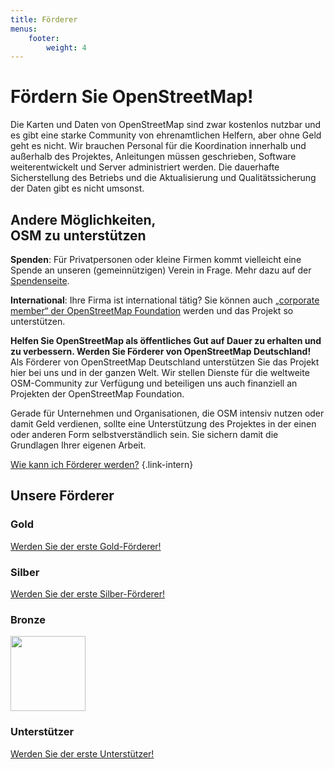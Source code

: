 ```yaml
---
title: Förderer
menus:
    footer:
        weight: 4
---
```


# Fördern Sie OpenStreetMap!

Die Karten und Daten von OpenStreetMap sind zwar kostenlos nutzbar und es gibt
eine starke Community von ehrenamtlichen Helfern, aber ohne Geld geht es nicht.
Wir brauchen Personal für die Koordination innerhalb und außerhalb des
Projektes, Anleitungen müssen geschrieben, Software weiterentwickelt und
Server administriert werden. Die dauerhafte Sicherstellung des Betriebs und die
Aktualisierung und Qualitätssicherung der Daten gibt es nicht umsonst.

<div class="infobox-small">

## Andere Möglichkeiten,<br/> OSM zu unterstützen

**Spenden**: Für Privatpersonen oder kleine Firmen kommt vielleicht eine Spende
an unseren (gemeinnützigen) Verein in Frage. Mehr dazu auf der
[Spendenseite](/spenden/).

**International**: Ihre Firma ist international tätig? Sie können auch
[„corporate member“ der OpenStreetMap
Foundation](https://osmfoundation.org/wiki/Join_as_a_corporate_member) werden
und das Projekt so unterstützen.

</div>

**Helfen Sie OpenStreetMap als öffentliches Gut auf Dauer zu erhalten und zu
verbessern. Werden Sie Förderer von OpenStreetMap Deutschland!**
Als Förderer von OpenStreetMap Deutschland unterstützen Sie das Projekt hier
bei uns und in der ganzen Welt. Wir stellen Dienste für die weltweite
OSM-Community zur Verfügung und beteiligen uns auch finanziell an Projekten
der OpenStreetMap Foundation.

Gerade für Unternehmen und Organisationen, die OSM intensiv nutzen oder damit
Geld verdienen, sollte eine Unterstützung des Projektes in der einen oder
anderen Form selbstverständlich sein. Sie sichern damit die Grundlagen Ihrer
eigenen Arbeit.

[Wie kann ich Förderer werden?](/förderer/werden/)
{.link-intern}

## Unsere Förderer

### Gold

<div class="grid-container">
<div class="grid-box">

[Werden Sie der erste Gold-Förderer!](/förderer/werden/)

</div>
</div>

### Silber

<div class="grid-container">
<div class="grid-box">

[Werden Sie der erste Silber-Förderer!](/förderer/werden/)

</div>
</div>

### Bronze

<div class="grid-container">
<div class="grid-box">

<a href="https://www.geofabrik.de/"><img src="/förderer/logos/geofabrik.svg" width="120" height="120"/></a>

</div>
</div>

### Unterstützer

<div class="grid-container">
<div class="grid-box">

[Werden Sie der erste Unterstützer!](/förderer/werden/)

</div>
</div>

